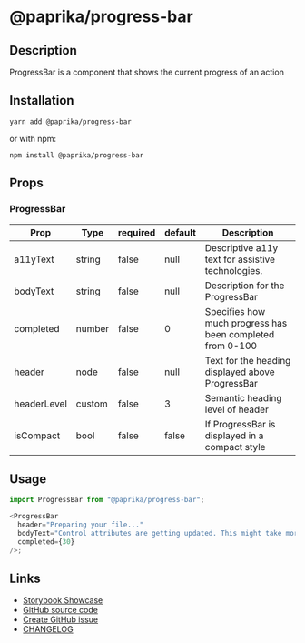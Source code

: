 <!-- start: Autogenerated - do not modify -->

# @paprika/progress-bar

## Description

ProgressBar is a component that shows the current progress of an action

## Installation

```
yarn add @paprika/progress-bar
```

or with npm:

```
npm install @paprika/progress-bar
```

## Props

### ProgressBar

| Prop        | Type   | required | default | Description                                               |
| ----------- | ------ | -------- | ------- | --------------------------------------------------------- |
| a11yText    | string | false    | null    | Descriptive a11y text for assistive technologies.         |
| bodyText    | string | false    | null    | Description for the ProgressBar                           |
| completed   | number | false    | 0       | Specifies how much progress has been completed from 0-100 |
| header      | node   | false    | null    | Text for the heading displayed above ProgressBar          |
| headerLevel | custom | false    | 3       | Semantic heading level of header                          |
| isCompact   | bool   | false    | false   | If ProgressBar is displayed in a compact style            |

<!-- end: Autogenerated - do not modify -->
<!-- content -->

## Usage

```js
import ProgressBar from "@paprika/progress-bar";

<ProgressBar
  header="Preparing your file..."
  bodyText="Control attributes are getting updated. This might take more than 15secs."
  completed={30}
/>;
```

<!-- eoContent -->

## Links

- [Storybook Showcase](https://paprika.highbond.com/?path=/story/messaging-progressbar--showcase)
- [GitHub source code](https://github.com/acl-services/paprika/tree/master/packages/ProgressBar/src)
- [Create GitHub issue](https://github.com/acl-services/paprika/issues/new?label=[]&title=@paprika/progress-bar%20[help]:%20your%20short%20description&body=%0A%23%20Help%20wanted%0A%0A%23%23%20Please%20write%20your%20question.%0A*A%20clear%20and%20concise%20description%20of%20what%20the%20question%20is*%0A%0A%23%23%20Additional%20context%0A*Add%20any%20other%20context%20or%20screenshots%20about%20your%20question%20here.*%0A)
- [CHANGELOG](https://github.com/acl-services/paprika/tree/master/packages/ProgressBar/CHANGELOG.md)
